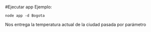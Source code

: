 #Ejecutar app
Ejemplo:
```
node app -d Bogota
```
Nos entrega la temperatura actual de la ciudad pasada por parámetro